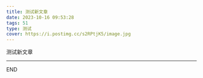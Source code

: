 ```yaml
---
title: 测试新文章
date: 2023-10-16 09:53:28
tags: 51
type: 测试
cover: https://i.postimg.cc/s2RPtjK5/image.jpg
---
```


测试新文章

----

END

